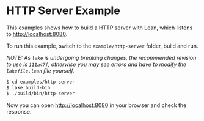 # HTTP Server Example

This examples shows how to build a HTTP server with Lean, which listens to <http://localhost:8080>. 

To run this example, switch to the `example/http-server` folder, build and run.

*NOTE: As `lake` is undergoing breaking changes, the recommended revision to use is [`111a47f`](https://github.com/leanprover/lake/commit/111a47f8964088aa452aa0fcdd0c1d88562cca68), otherwise you may see errors and have to modify the `lakefile.lean` file yourself.*

```sh
$ cd examples/http-server
$ lake build-bin
$ ./build/bin/http-server
```

Now you can open <http://localhost:8080> in your browser and check the response.